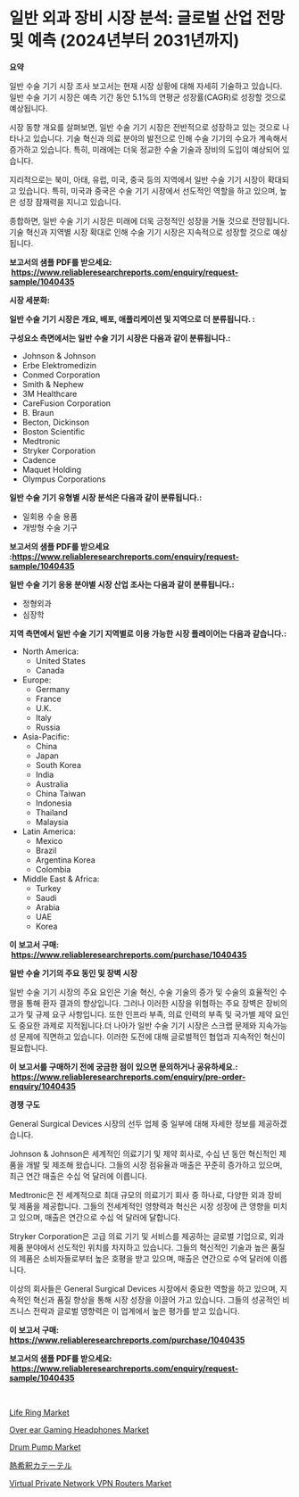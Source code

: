 <p><h1>일반 외과 장비 시장 분석: 글로벌 산업 전망 및 예측 (2024년부터 2031년까지)</h1></p><p><strong>요약</strong></p>
<p><p>일반 수술 기기 시장 조사 보고서는 현재 시장 상황에 대해 자세히 기술하고 있습니다. 일반 수술 기기 시장은 예측 기간 동안 5.1%의 연평균 성장률(CAGR)로 성장할 것으로 예상됩니다.</p><p>시장 동향 개요를 살펴보면, 일반 수술 기기 시장은 전반적으로 성장하고 있는 것으로 나타나고 있습니다. 기술 혁신과 의료 분야의 발전으로 인해 수술 기기의 수요가 계속해서 증가하고 있습니다. 특히, 미래에는 더욱 정교한 수술 기술과 장비의 도입이 예상되어 있습니다.</p><p>지리적으로는 북미, 아태, 유럽, 미국, 중국 등의 지역에서 일반 수술 기기 시장이 확대되고 있습니다. 특히, 미국과 중국은 수술 기기 시장에서 선도적인 역할을 하고 있으며, 높은 성장 잠재력을 지니고 있습니다.</p><p>종합하면, 일반 수술 기기 시장은 미래에 더욱 긍정적인 성장을 거둘 것으로 전망됩니다. 기술 혁신과 지역별 시장 확대로 인해 수술 기기 시장은 지속적으로 성장할 것으로 예상됩니다.</p></p>
<p><strong>보고서의 샘플 PDF를 받으세요: &nbsp;<a href="https://www.reliableresearchreports.com/enquiry/request-sample/1040435">https://www.reliableresearchreports.com/enquiry/request-sample/1040435</a></strong></p>
<p><strong>시장 세분화:</strong></p>
<p><strong> 일반 수술 기기 시장은 개요, 배포, 애플리케이션 및 지역으로 더 분류됩니다. :</strong></p>
<p><strong>구성요소 측면에서는 일반 수술 기기 시장은 다음과 같이 분류됩니다.:</strong></p>
<p><ul><li>Johnson & Johnson</li><li>Erbe Elektromedizin</li><li>Conmed Corporation</li><li>Smith & Nephew</li><li>3M Healthcare</li><li>CareFusion Corporation</li><li>B. Braun</li><li>Becton, Dickinson</li><li>Boston Scientific</li><li>Medtronic</li><li>Stryker Corporation</li><li>Cadence</li><li>Maquet Holding</li><li>Olympus Corporations</li></ul></p>
<p><strong> 일반 수술 기기 유형별 시장 분석은 다음과 같이 분류됩니다.:</strong></p>
<p><ul><li>일회용 수술 용품</li><li>개방형 수술 기구</li></ul></p>
<p><strong>보고서의 샘플 PDF를 받으세요 :<a href="https://www.reliableresearchreports.com/enquiry/request-sample/1040435">https://www.reliableresearchreports.com/enquiry/request-sample/1040435</a></strong></p>
<p><strong> 일반 수술 기기 응용 분야별 시장 산업 조사는 다음과 같이 분류됩니다.:</strong></p>
<p><ul><li>정형외과</li><li>심장학</li></ul></p>
<p><strong>지역 측면에서 일반 수술 기기 지역별로 이용 가능한 시장 플레이어는 다음과 같습니다.:</strong></p>
<p><ul>
    <li>
        North America:
        <ul>
            <li>United States</li>
            <li>Canada</li>
        </ul>
    </li>
    <li>
        Europe:
        <ul>
            <li>Germany</li>
            <li>France</li>
            <li>U.K.</li>
            <li>Italy</li>
            <li>Russia</li>
        </ul>
    </li>
    <li>
        Asia-Pacific:
        <ul>
            <li>China</li>
            <li>Japan</li>
            <li>South Korea</li>
            <li>India</li>
            <li>Australia</li>
            <li>China Taiwan</li>
            <li>Indonesia</li>
            <li>Thailand</li>
            <li>Malaysia</li>
        </ul>
    </li>
    <li>
        Latin America:
        <ul>
            <li>Mexico</li>
            <li>Brazil</li>
            <li>Argentina Korea</li>
            <li>Colombia</li>
        </ul>
    </li>
    <li>
        Middle East & Africa:
        <ul>
            <li>Turkey</li>
            <li>Saudi</li>
            <li>Arabia</li>
            <li>UAE</li>
            <li>Korea</li>
        </ul>
    </li>
    </ul></p>
<p><strong>이 보고서 구매: &nbsp;<a href="https://www.reliableresearchreports.com/purchase/1040435">https://www.reliableresearchreports.com/purchase/1040435</a></strong></p>
<p><strong>일반 수술 기기의 주요 동인 및 장벽 시장</strong></p>
<p><p>일반 수술 기기 시장의 주요 요인은 기술 혁신, 수술 기술의 증가 및 수술의 효율적인 수행을 통해 환자 결과의 향상입니다. 그러나 이러한 시장을 위협하는 주요 장벽은 장비의 고가 및 규제 요구 사항입니다. 또한 인프라 부족, 의료 인력의 부족 및 국가별 제약 요인도 중요한 과제로 지적됩니다.더 나아가 일반 수술 기기 시장은 스크랩 문제와 지속가능성 문제에 직면하고 있습니다. 이러한 도전에 대해 글로벌적인 협업과 지속적인 혁신이 필요합니다.</p></p>
<p><strong>이 보고서를 구매하기 전에 궁금한 점이 있으면 문의하거나 공유하세요.: &nbsp;<a href="https://www.reliableresearchreports.com/enquiry/pre-order-enquiry/1040435">https://www.reliableresearchreports.com/enquiry/pre-order-enquiry/1040435</a></strong></p>
<p><strong>경쟁 구도</strong></p>
<p><p>General Surgical Devices 시장의 선두 업체 중 일부에 대해 자세한 정보를 제공하겠습니다. </p><p>Johnson & Johnson은 세계적인 의료기기 및 제약 회사로, 수십 년 동안 혁신적인 제품을 개발 및 제조해 왔습니다. 그들의 시장 점유율과 매출은 꾸준히 증가하고 있으며, 최근 연간 매출은 수십 억 달러에 이릅니다.</p><p>Medtronic은 전 세계적으로 최대 규모의 의료기기 회사 중 하나로, 다양한 외과 장비 및 제품을 제공합니다. 그들의 전세계적인 영향력과 혁신은 시장 성장에 큰 영향을 미치고 있으며, 매출은 연간으로 수십 억 달러에 달합니다.</p><p>Stryker Corporation은 고급 의료 기기 및 서비스를 제공하는 글로벌 기업으로, 외과 제품 분야에서 선도적인 위치를 차지하고 있습니다. 그들의 혁신적인 기술과 높은 품질의 제품은 소비자들로부터 높은 호평을 받고 있으며, 매출은 연간으로 수억 달러에 이릅니다.</p><p>이상의 회사들은 General Surgical Devices 시장에서 중요한 역할을 하고 있으며, 지속적인 혁신과 품질 향상을 통해 시장 성장을 이끌어 가고 있습니다. 그들의 성공적인 비즈니스 전략과 글로벌 영향력은 이 업계에서 높은 평가를 받고 있습니다.</p></p>
<p><strong>이 보고서 구매: &nbsp; <a href="https://www.reliableresearchreports.com/purchase/1040435">https://www.reliableresearchreports.com/purchase/1040435</a></strong></p>
<p><strong>보고서의 샘플 PDF를 받으세요: &nbsp;<a href="https://www.reliableresearchreports.com/enquiry/request-sample/1040435">https://www.reliableresearchreports.com/enquiry/request-sample/1040435</a></strong><strong></strong></p>
<p>&nbsp;</p>
<p><p><a href="https://github.com/yoshih12/Market-Research-Report-List-2/blob/main/life-ring-market.md">Life Ring Market</a></p><p><a href="https://issuu.com/reportprime-2/docs/over-ear-gaming-headphones-market-s_8b8b418664b99f">Over ear Gaming Headphones Market</a></p><p><a href="https://view.publitas.com/reportprime-1/drum-pump-market-centers-on-aspects-such-as-market-growth-market-share-market-opportunity-and-projected-forecasts-spanning-from-2024-to-2031/">Drum Pump Market</a></p><p><a href="https://github.com/jkjreqjscoxx7/Market-Research-Report-List-1/blob/main/42525254705.md">熱希釈カテーテル</a></p><p><a href="https://issuu.com/reportprime-2/docs/virtual-private-network-vpn-routers-market-size-20">Virtual Private Network VPN Routers Market</a></p></p>